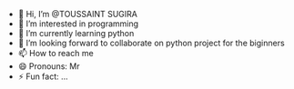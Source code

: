 - 👋 Hi, I’m @TOUSSAINT SUGIRA
- 👀 I’m interested in programming
- 🌱 I’m currently learning python 
- 💞️ I’m looking forward to collaborate on python project for the biginners
- 📫 How to reach me 
- 😄 Pronouns: Mr
- ⚡ Fun fact: ...

<!---
 
--->
